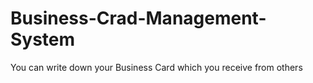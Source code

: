 # Business-Crad-Management-System
You can write down your Business Card which you receive from others
